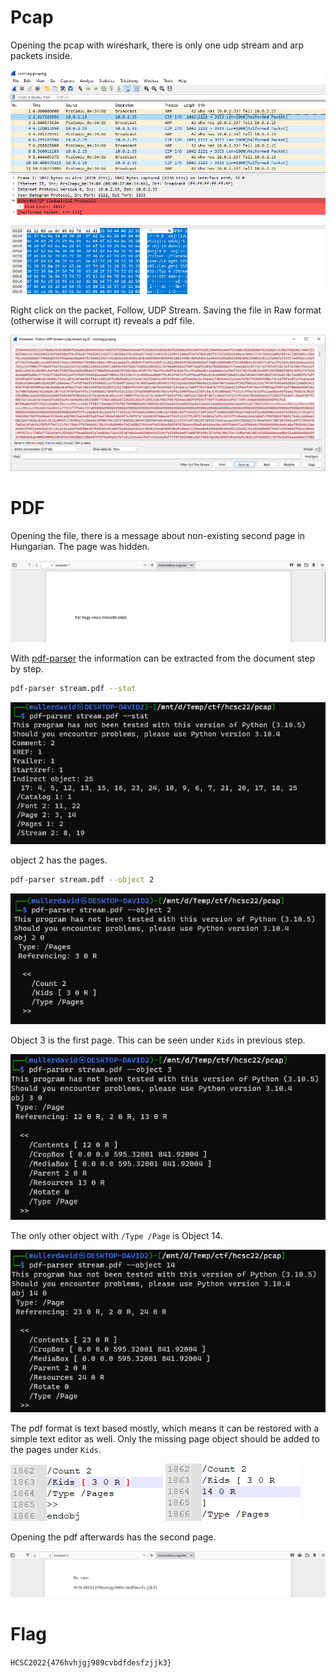 # Pcap

Opening the pcap with wireshark, there is only one udp stream and arp packets inside.

![](screenshots/1.png)

Right click on the packet, Follow, UDP Stream. Saving the file in Raw format (otherwise it will corrupt it) reveals a pdf file.

![](screenshots/2.png)

# PDF

Opening the file, there is a message about non-existing second page in Hungarian. The page was hidden.

![](screenshots/3.png)

With [pdf-parser](https://www.kali.org/tools/pdf-parser/) the information can be extracted from the document step by step.

```bash
pdf-parser stream.pdf --stat
```

![](screenshots/4.png)

object 2 has the pages.

```bash
pdf-parser stream.pdf --object 2
```

![](screenshots/5.png)

Object 3 is the first page. This can be seen under `Kids` in previous step.

![](screenshots/6.png)

The only other object with `/Type /Page` is Object 14.

![](screenshots/7.png)

The pdf format is text based mostly, which means it can be restored with a simple text editor as well. Only the missing page object should be added to the pages under `Kids`.

![](screenshots/8.png)
![](screenshots/9.png)

Opening the pdf afterwards has the second page.

![](screenshots/10.png)

# Flag
`HCSC2022{476hvhjgj989cvbdfdesfzjjk3}`
 
